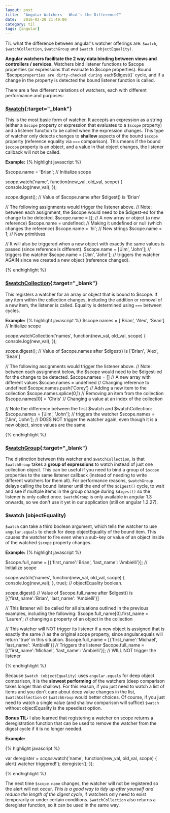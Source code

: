 ```yaml
---
layout: post
title:  "Angular Watchers - What's the Difference?"
date:   2016-02-20 21:49:00
category: til
tags: [angular]
---
```


TIL what the difference between angular's watcher offerings are: `$watch`, `$watchCollection`, `$watchGroup` and `$watch (objectEquality)`.

__Angular watchers facilitate the 2 way data binding between views and controllers / services.__ Watchers bind listener functions to $scope properties (or expressions that evaluate to $scope properties). Bound `$scope` properties are dirty-checked during each `$digest()` cycle, and if a change in the property is detected the bound listener function is called.

There are a few different variations of watchers, each with different performance and purposes:

### [$watch][watch]{:target="_blank"}

This is the most basic form of watcher. It accepts an expression as a string (either a `$scope` property or expression that evaluates to a `$scope` property) and a listener function to be called when the expression changes. This type of watcher only detects changes to __shallow__ aspects of the bound `$scope` property (reference equality via `===` comparison). This means if the bound `$scope` property is an object, and a value in that object changes, the listener callback will not be called.

__Example:__
{% highlight javascript %}

$scope.name = 'Brian'; // Initialize scope

$scope.$watch('name', function(new_val, old_val, scope) {
	console.log(new_val);
});

$scope.$digest(); // Value of $scope.name after $digest() is 'Brian'

// The following assignments would trigger the listener above.
// Note: between each assignment, the $scope would need to be $digest-ed for the change to be detected.
$scope.name = []; // A new array or object (a new reference)
$scope.name = undefined; // Making it undefined or null (which changes the reference)
$scope.name = 'hi'; // New strings
$scope.name = 1; // New primitives

// It will also be triggered when a new object with exactly the same values is passed (since reference is different).
$scope.name = ['Jim', 'John']; // triggers the watcher
$scope.name = ['Jim', 'John']; // triggers the watcher AGAIN since we created a new object (reference changed).

{% endhighlight %}

### [$watchCollection][watch-collection]{:target="_blank"}

This registers a watcher for an array or object that is bound to $scope. If any item within the collection changes, including the addition or removal of a new item, the listener is called. Equality is determined using `===` between cycles.

__Example:__
{% highlight javascript %}
$scope.names = ['Brian', 'Alex', 'Sean'] // Initialize scope

$scope.$watchCollection('names', function(new_val, old_val, scope) {
	console.log(new_val);
});

$scope.$digest(); // Value of $scope.names after $digest() is ['Brian', 'Alex', 'Sean']


// The following assignments would trigger the listener above.
// Note: between each assignment below, the $scope would need to be $digest-ed for the change to be detected.
$scope.names = [] // A new array with different values
$scope.names = undefined // Changing reference to undefined
$scope.names.push('Corey') // Adding a new item to the collection
$scope.names.splice(0,1) // Removing an item from the collection
$scope.names[0] = 'Chris' // Changing a value at an index of the collection

// Note the difference between the first $watch and $watchCollection:
$scope.names = ['Jim', 'John']; // triggers the watcher
$scope.names = ['Jim', 'John']; // DOES NOT trigger the watcher again, even though it is a new object, since values are the same.

{% endhighlight %}

### [$watchGroup][watch-group]{:target="_blank"}

The distinction between this watcher and `$watchCollection`, is that `$watchGroup` takes a **group of expressions** to watch instead of just one collection object. This can be useful if you need to bind a group of `$scope` properties to the same listener callback (instead of needing to write different watchers for them all). For performance reasons, `$watchGroup` delays calling the bound listener until the end of the `$digest()` cycle, to wait and see if multiple items in the group change during `$digest()` so the listener is only called once. `$watchGroup` is only available in angular 1.3 onwards, so we don't use it yet in our application (still on angular 1.2.27).

### $watch (objectEquality)

`$watch` can take a third boolean argument, which tells the watcher to use `angular.equals` to check for deep objectEquality of the bound item. This causes the watcher to fire even when a sub-key or value of an object inside of the watched `$scope` property changes.

__Example:__
{% highlight javascript %}

$scope.full_name = [{'first_name':'Brian', 'last_name': 'Ambielli'}]; // Initialize scope

$scope.$watch('names', function(new_val, old_val, scope) {
	console.log(new_val);
}, true); // objectEquality boolean.

$scope.$digest() // Value of $scope.full_name after $digest() is [{'first_name':'Brian', 'last_name': 'Ambielli'}]

// This listener will be called for all situations outlined in the previous examples, including the following:
$scope.full_name[0].first_name = 'Lauren'; // changing a property of an object in the collection

// This watcher will NOT trigger its listener if a new object is assigned that is exactly the same
// as the original scope property, since angular.equals will return 'true' in this situation.
$scope.full_name = [{'first_name':'Michael', 'last_name': 'Ambielli'}] // Triggers the listener
$scope.full_name = [{'first_name':'Michael', 'last_name': 'Ambielli'}]; // WILL NOT trigger the listener

{% endhighlight %}

Because `$watch (objectEquality)` uses `angular.equals` for deep object comparison, it is the __slowest performing__ of the watchers (deep comparison takes longer than shallow). For this reason, if you just need to watch a list of items and you don't care about deep value changes in the list, `$watchCollection` or `$watchGroup` would better choices. Of course, if you just need to watch a single value (and shallow comparison will suffice) `$watch` without objectEquality is the speediest option.

__Bonus TIL:__ I also learned that registering a watcher on scope returns a deregistration function that can be used to remove the watcher from the digest cycle if it is no longer needed.

__Example:__

{% highlight javascript %}

var deregister = $scope.$watch('name', function(new_val, old_val, scope) {
	alert('watcher triggered!');
	deregister();
});

{% endhighlight %}

The next time `$scope.name` changes, the watcher will not be registered so the alert will not occur. *This is a good way to tidy up after yourself and reduce the length of the digest cycle,* if watchers only need to exist temporarily or under certain conditions. `$watchCollection` also returns a deregister function, so it can be used in the same way.


[watch]: https://docs.angularjs.org/api/ng/type/$rootScope.Scope#$watch
[watch-collection]: https://docs.angularjs.org/api/ng/type/$rootScope.Scope#$watchCollection
[watch-group]: https://docs.angularjs.org/api/ng/type/$rootScope.Scope#$watchGroup
